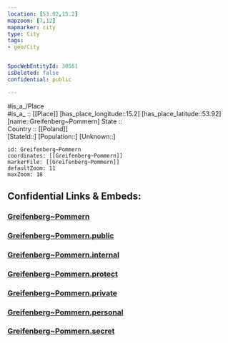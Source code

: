 ```yaml
---
location: [53.92,15.2] 
mapzoom: [7,12] 
mapmarker: city 
type: City
tags:
- geo/City


SpocWebEntityId: 30561
isDeleted: false
confidential: public

---
```

#is_a_/Place  
#is_a_ :: [[Place]] 
[has_place_longitude::15.2] 
[has_place_latitude::53.92] 
[name::Greifenberg~Pommern] 
State ::  
Country :: [[Poland]]  
[StateId::] 
[Population::] 
[Unknown::] 


```leaflet
id: Greifenberg~Pommern
coordinates: [[Greifenberg~Pommern]] 
markerFile: [[Greifenberg~Pommern]] 
defaultZoom: 11 
maxZoom: 18
```


## Confidential Links & Embeds: 

### [Greifenberg~Pommern](/_Standards/Earth/Continent/Europe/Europe~East/Poland/Provinces~Poland/West_Pomeranian/City/Greifenberg~Pommern.md) 

### [Greifenberg~Pommern.public](/_public/Earth/Continent/Europe/Europe~East/Poland/Provinces~Poland/West_Pomeranian/City/Greifenberg~Pommern.public.md) 

### [Greifenberg~Pommern.internal](/_internal/Earth/Continent/Europe/Europe~East/Poland/Provinces~Poland/West_Pomeranian/City/Greifenberg~Pommern.internal.md) 

### [Greifenberg~Pommern.protect](/_protect/Earth/Continent/Europe/Europe~East/Poland/Provinces~Poland/West_Pomeranian/City/Greifenberg~Pommern.protect.md) 

### [Greifenberg~Pommern.private](/_private/Earth/Continent/Europe/Europe~East/Poland/Provinces~Poland/West_Pomeranian/City/Greifenberg~Pommern.private.md) 

### [Greifenberg~Pommern.personal](/_personal/Earth/Continent/Europe/Europe~East/Poland/Provinces~Poland/West_Pomeranian/City/Greifenberg~Pommern.personal.md) 

### [Greifenberg~Pommern.secret](/_secret/Earth/Continent/Europe/Europe~East/Poland/Provinces~Poland/West_Pomeranian/City/Greifenberg~Pommern.secret.md)

